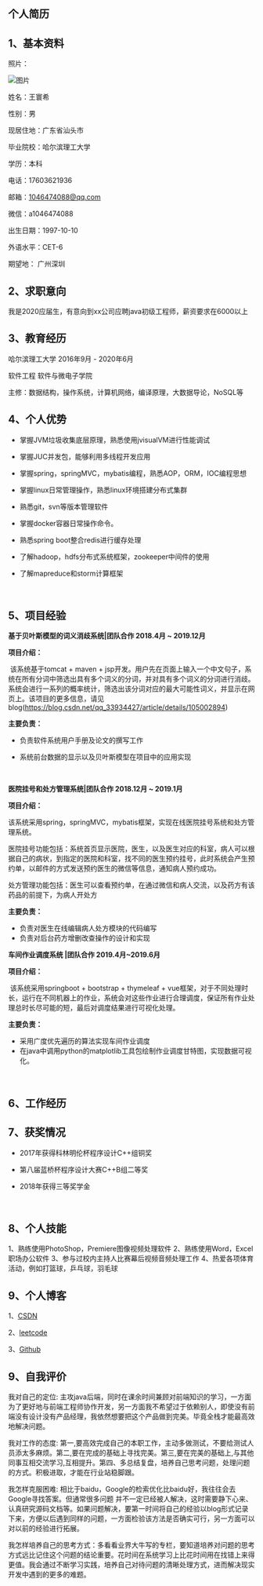 ## 个人简历

## 1、基本资料

照片：

![图片](E:\java面试\Study_Repositories\杂记\面试\图片.png)

姓名：王寰希

性别：男

现居住地：广东省汕头市

毕业院校：哈尔滨理工大学

学历：本科

电话：17603621936 

邮箱：1046474088@qq.com 

微信：a1046474088 

出生日期：1997-10-10

外语水平：CET-6

期望地： 广州深圳



## 2、求职意向

​	我是2020应届生，有意向到xx公司应聘java初级工程师，薪资要求在6000以上



## 3、教育经历

哈尔滨理工大学	2016年9月 - 2020年6月 

软件工程 软件与微电子学院 

主修：数据结构，操作系统，计算机网络，编译原理，大数据导论，NoSQL等



## 4、个人优势

- 掌握JVM垃圾收集底层原理，熟悉使用jvisualVM进行性能调试

- 掌握JUC并发包，能够利用多线程开发应用

- 掌握spring，springMVC，mybatis编程，熟悉AOP，ORM，IOC编程思想

- 掌握linux日常管理操作，熟悉linux环境搭建分布式集群

- 熟悉git，svn等版本管理软件

- 掌握docker容器日常操作命令。

- 熟悉spring boot整合redis进行缓存处理

- 了解hadoop，hdfs分布式系统框架，zookeeper中间件的使用

- 了解mapreduce和storm计算框架

  ​



## 5、项目经验

**基于贝叶斯模型的词义消歧系统|团队合作   2018.4月 ~ 2019.12月**

**项目介绍：** 

​	该系统基于tomcat + maven + jsp开发。用户先在页面上输入一个中文句子，系统在所有分词中筛选出具有多个词义的分词，并对具有多个词义的分词进行消歧。系统会进行一系列的概率统计，筛选出该分词对应的最大可能性词义，并显示在网页上。该项目的更多信息，请见blog(https://blog.csdn.net/qq_33934427/article/details/105002894)

**主要负责：**

- 负责软件系统用户手册及论文的撰写工作

- 系统前台数据的显示以及贝叶斯模型在项目中的应用实现

  ​

**医院挂号和处方管理系统|团队合作   2018.12月 ~ 2019.1月**

**项目介绍：**

​	该系统采用spring，springMVC，mybatis框架，实现在线医院挂号系统和处方管理系统。 

医院挂号功能包括：系统首页显示医院，医生，以及医生对应的科室，病人可以根据自己的病状，到指定的医院和科室，找不同的医生预约挂号，此时系统会产生预约单，以邮件的方式发送预约医生的微信等信息，通知病人预约成功。 

处方管理功能包括：医生可以查看预约单，在通过微信和病人交流，以及药方有该药品的前提下，为病人开处方

**主要负责：**

- 负责对医生在线编辑病人处方模块的代码编写
- 负责对后台药方增删改查操作的设计和实现



**车间作业调度系统 |团队合作    2019.4月~2019.6月**

**项目介绍：**

​	该系统采用springboot + bootstrap + thymeleaf + vue框架，对于不同处理时长，运行在不同机器上的作业，系统会对这些作业进行合理调度，保证所有作业处理总时长尽可能的短，最后对调度结果进行可视化处理。

**主要负责：**

- 采用广度优先遍历的算法实现车间作业调度
- 在java中调用python的matplotlib工具包绘制作业调度甘特图，实现数据可视化。

​	

## 6、工作经历



## 7、获奖情况

- 2017年获得科林明伦杯程序设计C++组铜奖

- 第八届蓝桥杯程序设计大赛C++B组二等奖 

- 2018年获得三等奖学金

  ​



## 8、个人技能

1、熟练使用PhotoShop，Premiere图像视频处理软件
2、熟练使用Word，Excel职场办公软件
3、参与过校内主持人比赛幕后视频音频处理工作
4、热爱各项体育活动，例如打篮球，乒乓球，羽毛球



## 9、个人博客

1、[CSDN](https://blog.csdn.net/qq_33934427)

2、[leetcode](https://leetcode-cn.com/u/wang-xiao-xi-3/)

3、[Github](https://github.com/GithubWangXiaoXi?tab=repositories)



## 9、自我评价

我对自己的定位: 主攻java后端，同时在课余时间兼顾对前端知识的学习，一方面为了更好地与前端工程师协作开发，另一方面我不希望过于依赖别人，即使没有前端没有设计没有产品经理，我依然想要把这个产品做到完美。毕竟全栈才能最高效地解决问题。

我对工作的态度: 第一,要高效完成自己的本职工作，主动多做测试，不要给测试人员添太多麻烦。第二,要在完成的基础上寻找完美。第三,要在完美的基础上,与其他同事互相交流学习,互相提升。第四、多总结复盘，培养自己思考问题，处理问题的方式。积极进取，才能在行业站稳脚跟。

我怎样克服困难: 相比于baidu，Google的检索优化比baidu好，我往往会去Google寻找答案。但通常很多问题 并不一定已经被人解决，这时需要静下心来、认真研究源码文档等。如果问题解决，要第一时间将自己的经验以blog形式记录下来，方便以后遇到同样的问题，一方面检验该方法是否确实可行，另一方面可以对以前的经验进行拓展。

我怎样培养自己的思考方式：多看看业界大牛写的专栏，要知道培养对问题的思考方式远比记住这个问题的结论重要。花时间在系统学习上比花时间用在找错上来得更值。我会通过不断学习实践，培养自己对待问题的清晰处理方式，进而解决现实开发中遇到的更多的难题。

